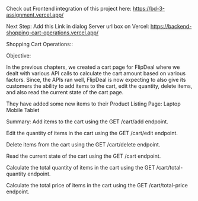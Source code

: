 Check out Frontend integration of this project here: https://bd-3-assignment.vercel.app/

Next Step: Add this Link in dialog Server url box on Vercel: https://backend-shopping-cart-operations.vercel.app/

Shopping Cart Operations::

Objective:

In the previous chapters, we created a cart page for FlipDeal where we dealt with various API calls to calculate the cart amount based on various factors. Since, the APIs ran well, FlipDeal is now expecting to also give its customers the ability to add items to the cart, edit the quantity, delete items, and also read the current state of the cart page.

They have added some new items to their Product Listing Page:
 Laptop
 Mobile
 Tablet

Summary:
 Add items to the cart using the GET /cart/add endpoint.

 Edit the quantity of items in the cart using the GET /cart/edit endpoint.

 Delete items from the cart using the GET /cart/delete endpoint.

 Read the current state of the cart using the GET /cart endpoint.

 Calculate the total quantity of items in the cart using the GET /cart/total-quantity endpoint.

 Calculate the total price of items in the cart using the GET /cart/total-price endpoint.